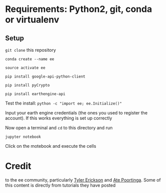 
# Requirements: Python2, git, conda or virtualenv

## Setup

`git clone` this repository

`conda create --name ee`

`source activate ee`

`pip install google-api-python-client`

`pip install pyCrypto`

`pip install earthengine-api`

Test the install: 
`python -c "import ee; ee.Initialize()"`

Input your earth engine credentials (the ones you used to register the account). If this works everything is set up correctly

Now open a terminal and `cd` to this directory and run

`jupyter notebook`

Click on the motebook and execute the cells

# Credit
to the ee community, particularly  [Tyler Erickson](http://https://github.com/tylere) and [Ate Poortinga](http://mygeoblog.org). Some of this content is directly from tutorials they have posted